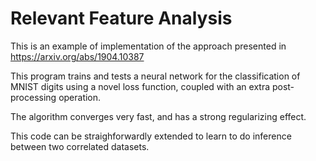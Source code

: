 # Relevant Feature Analysis

This is an example of implementation of the approach presented in https://arxiv.org/abs/1904.10387

This program trains and tests a neural network for the classification of MNIST digits using a novel loss function, coupled with an extra post-processing operation.

The algorithm converges very fast, and has a strong regularizing effect.

This code can be straighforwardly extended to learn to do inference between two correlated datasets.
